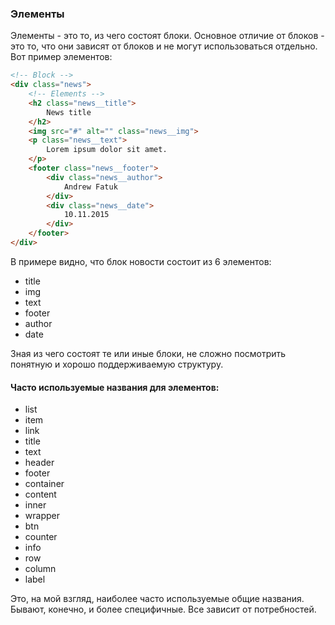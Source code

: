 ### Элементы

Элементы - это то, из чего состоят блоки. Основное отличие от блоков - это то, что они зависят от блоков и не могут использоваться отдельно. Вот пример элементов:

```html
<!-- Block -->
<div class="news">
	<!-- Elements -->
	<h2 class="news__title">
		News title
	</h2>
	<img src="#" alt="" class="news__img">
	<p class="news__text">
		Lorem ipsum dolor sit amet.
	</p>
	<footer class="news__footer">
		<div class="news__author">
			Andrew Fatuk
		</div>
		<div class="news__date">
			10.11.2015
		</div>
	</footer>
</div>
```

В примере видно, что блок новости состоит из 6 элементов:

* title
* img
* text
* footer
* author
* date

Зная из чего состоят те или иные блоки, не сложно посмотрить понятную и хорошо поддерживаемую структуру.


#### Часто используемые названия для элементов:

* list
* item
* link
* title
* text
* header
* footer
* container
* content
* inner
* wrapper
* btn
* counter
* info
* row
* column
* label

Это, на мой взгляд, наиболее часто используемые общие названия. Бывают, конечно, и более специфичные. Все зависит от потребностей.
